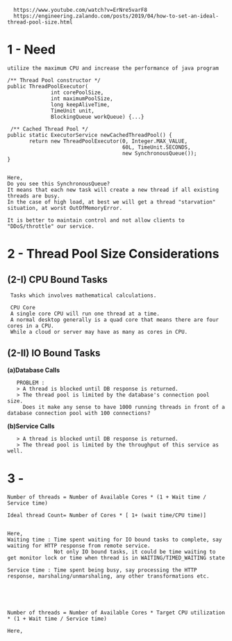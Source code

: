 

      https://www.youtube.com/watch?v=ErNre5varF8
      https://engineering.zalando.com/posts/2019/04/how-to-set-an-ideal-thread-pool-size.html
   
   
   
# 1 - Need 
   
    utilize the maximum CPU and increase the performance of java program
    
    /** Thread Pool constructor */
    public ThreadPoolExecutor(
                  int corePoolSize,
                  int maximumPoolSize,
                  long keepAliveTime,
                  TimeUnit unit,
                  BlockingQueue workQueue) {...}
 
     /** Cached Thread Pool */
    public static ExecutorService newCachedThreadPool() {
           return new ThreadPoolExecutor(0, Integer.MAX_VALUE,
                                         60L, TimeUnit.SECONDS,
                                         new SynchronousQueue());
    }


    Here,
    Do you see this SynchronousQueue? 
    It means that each new task will create a new thread if all existing threads are busy. 
    In the case of high load, at best we will get a thread "starvation" situation, at worst OutOfMemoryError.

    It is better to maintain control and not allow clients to "DDoS/throttle" our service.


# 2 - Thread Pool Size Considerations 

## (2-I) CPU Bound Tasks

     Tasks which involves mathematical calculations.
     
     CPU Core
     A single core CPU will run one thread at a time.
     A normal desktop generally is a quad core that means there are four cores in a CPU. 
     While a cloud or server may have as many as cores in CPU.
     
     
     
     
## (2-II) IO Bound Tasks

**(a)Database Calls**

       PROBLEM : 
       > A thread is blocked until DB response is returned.
       > The thread pool is limited by the database's connection pool size.
         Does it make any sense to have 1000 running threads in front of a database connection pool with 100 connections?
               
**(b)Service Calls**

       > A thread is blocked until DB response is returned.
       > The thread pool is limited by the throughput of this service as well.
       
     
     
# 3 - 

    Number of threads = Number of Available Cores * (1 + Wait time / Service time)
    
    Ideal thread Count= Number of Cores * [ 1+ (wait time/CPU time)]
    
    
    Here,
    Waiting time : Time spent waiting for IO bound tasks to complete, say waiting for HTTP response from remote service.
                   Not only IO bound tasks, it could be time waiting to get monitor lock or time when thread is in WAITING/TIMED_WAITING state
    
    Service time : Time spent being busy, say processing the HTTP response, marshaling/unmarshaling, any other transformations etc. 
    
    
    
    
    
    Number of threads = Number of Available Cores * Target CPU utilization * (1 + Wait time / Service time)
   
    Here,
    
   


